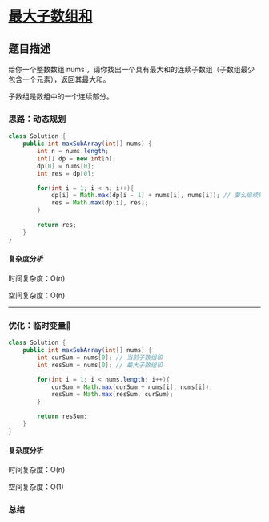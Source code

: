 # [最大子数组和](最大子数组和"[题目地址](https://leetcode.cn/problems/maximum-subarray/description/)")

## 题目描述
给你一个整数数组 nums ，请你找出一个具有最大和的连续子数组（子数组最少包含一个元素），返回其最大和。

子数组是数组中的一个连续部分。

### 思路：动态规划

```java
class Solution {
    public int maxSubArray(int[] nums) {
        int n = nums.length;
        int[] dp = new int[n];
        dp[0] = nums[0];
        int res = dp[0];

        for(int i = 1; i < n; i++){
            dp[i] = Math.max(dp[i - 1] + nums[i], nums[i]); // 要么继续累加，要么重新开始
            res = Math.max(dp[i], res);
        }

        return res;
    }
}
```

#### 复杂度分析
时间复杂度：O(n)

空间复杂度：O(n)

----

### 优化：临时变量🌟

```java
class Solution {
    public int maxSubArray(int[] nums) {
        int curSum = nums[0]; // 当前子数组和
        int resSum = nums[0]; // 最大子数组和

        for(int i = 1; i < nums.length; i++){
            curSum = Math.max(curSum + nums[i], nums[i]);
            resSum = Math.max(resSum, curSum);
        }

        return resSum;
    }
}
```

#### 复杂度分析
时间复杂度：O(n)

空间复杂度：O(1)

### 总结
